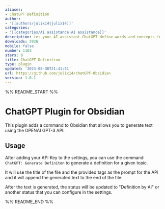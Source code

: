 ```yaml
---
aliases:
- ChatGPT Definition
author:
- '[[authors/julix14|julix14]]'
categories:
- '[[categories/AI assistance|AI assistance]]'
description: Let your AI assistant ChatGPT define words and concepts for you.
downloads: 3926
mobile: false
number: 1103
stars: 8
title: ChatGPT Definition
type: plugin
updated: '2023-08-30T21:41:51'
url: https://github.com/julix14/chatGPT-Obsidian
version: 1.0.1
---
```


%% README_START %%

# ChatGPT Plugin for Obsidian

This plugin adds a command to Obsidian that allows you to generate text using the OPENAI GPT-3 API.

## Usage

After adding your API Key to the settings, you can use the command `ChatGPT: Generate Definiton` to generate a definition for a given topic.

It will use the title of the file and the provided tags as the prompt for the API and it will append the generated text to the end of the file.

After the text is generated, the status will be updated to "Definition by AI" or another status that you can configure in the settings.


%% README_END %%